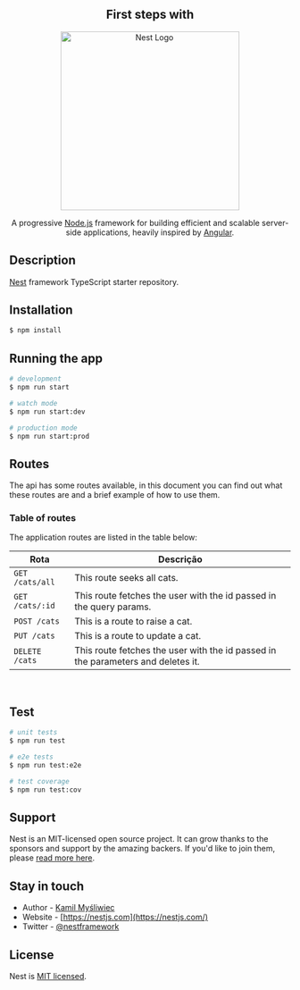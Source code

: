 <h2 align="center">First steps with</h2>
<p align="center">
  <a href="http://nestjs.com/" target="blank"><img src="https://nestjs.com/img/logo_text.svg" width="320" alt="Nest Logo" /></a>
</p>
  <p align="center">A progressive <a href="http://nodejs.org" target="blank">Node.js</a> framework for building efficient and scalable server-side applications, heavily inspired by <a href="https://angular.io" target="blank">Angular</a>.</p>
    <p align="center">

## Description

[Nest](https://github.com/nestjs/nest) framework TypeScript starter repository.

## Installation

```bash
$ npm install
```

## Running the app

```bash
# development
$ npm run start

# watch mode
$ npm run start:dev

# production mode
$ npm run start:prod
```
## Routes

The api has some routes available, in this document you can find out what these routes are and a brief example of how to use them.

### Table of routes

The application routes are listed in the table below:

Rota  |  Descrição
--------------------  | --------------
`GET /cats/all`  | This route seeks all cats.
`GET /cats/:id`  | This route fetches the user with the id passed in the query params.
`POST /cats`  | This is a route to raise a cat.
`PUT /cats`  | This is a route to update a cat.
`DELETE /cats`  | This route fetches the user with the id passed in the parameters and deletes it.

<br/>

## Test

```bash
# unit tests
$ npm run test

# e2e tests
$ npm run test:e2e

# test coverage
$ npm run test:cov
```

## Support

Nest is an MIT-licensed open source project. It can grow thanks to the sponsors and support by the amazing backers. If you'd like to join them, please [read more here](https://docs.nestjs.com/support).

## Stay in touch

- Author - [Kamil Myśliwiec](https://kamilmysliwiec.com)
- Website - [https://nestjs.com](https://nestjs.com/)
- Twitter - [@nestframework](https://twitter.com/nestframework)

## License

  Nest is [MIT licensed](LICENSE).
